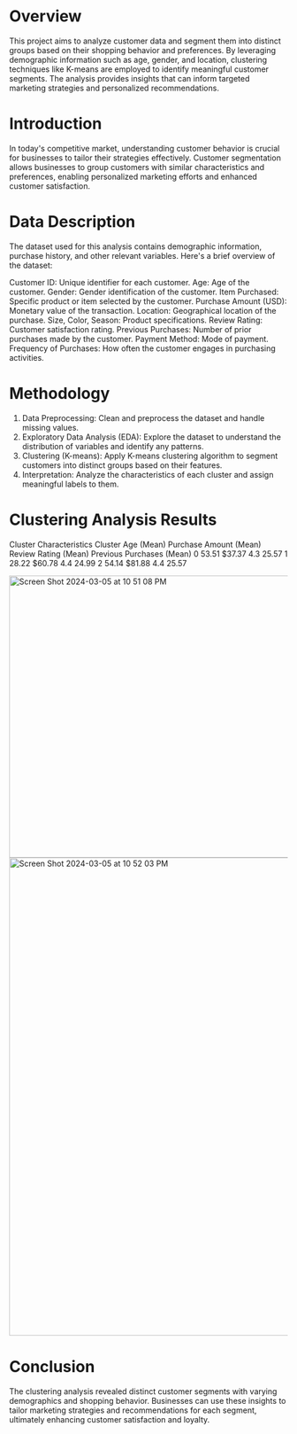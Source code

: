 # Overview
This project aims to analyze customer data and segment them into distinct groups based on their shopping behavior and preferences. By leveraging demographic information such as age, gender, and location, clustering techniques like K-means are employed to identify meaningful customer segments. The analysis provides insights that can inform targeted marketing strategies and personalized recommendations.

# Introduction 
In today's competitive market, understanding customer behavior is crucial for businesses to tailor their strategies effectively. Customer segmentation allows businesses to group customers with similar characteristics and preferences, enabling personalized marketing efforts and enhanced customer satisfaction.

# Data Description 
The dataset used for this analysis contains demographic information, purchase history, and other relevant variables. Here's a brief overview of the dataset:

Customer ID: Unique identifier for each customer.
Age: Age of the customer.
Gender: Gender identification of the customer.
Item Purchased: Specific product or item selected by the customer.
Purchase Amount (USD): Monetary value of the transaction.
Location: Geographical location of the purchase.
Size, Color, Season: Product specifications.
Review Rating: Customer satisfaction rating.
Previous Purchases: Number of prior purchases made by the customer.
Payment Method: Mode of payment.
Frequency of Purchases: How often the customer engages in purchasing activities.

# Methodology
1. Data Preprocessing: Clean and preprocess the dataset and handle missing values.
2. Exploratory Data Analysis (EDA): Explore the dataset to understand the distribution of variables and identify any patterns.
3. Clustering (K-means): Apply K-means clustering algorithm to segment customers into distinct groups based on their features.
4. Interpretation: Analyze the characteristics of each cluster and assign meaningful labels to them.

# Clustering Analysis Results
Cluster Characteristics
Cluster	Age (Mean)	Purchase Amount (Mean)	Review Rating (Mean)	Previous Purchases (Mean)
0	         53.51	      $37.37                     4.3               	25.57
1	         28.22        $60.78                     4.4	              24.99
2	         54.14        $81.88                     4.4	              25.57

<img width="509" alt="Screen Shot 2024-03-05 at 10 51 08 PM" src="https://github.com/rimchristian/Customer-Segmentation-Analysis/assets/74616874/7766170e-8891-465b-94b3-e2185b453711">

<img width="863" alt="Screen Shot 2024-03-05 at 10 52 03 PM" src="https://github.com/rimchristian/Customer-Segmentation-Analysis/assets/74616874/1fbdad75-601a-4952-a425-736d1b4cdb7e">


# Conclusion 
The clustering analysis revealed distinct customer segments with varying demographics and shopping behavior. Businesses can use these insights to tailor marketing strategies and recommendations for each segment, ultimately enhancing customer satisfaction and loyalty.












